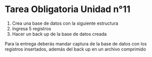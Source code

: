 # Tarea Obligatoria Unidad n°11

1) Crea una base de datos con la siguiente estructura
2) Ingresa 5 registros
3) Hacer un back up de la base de datos creada

Para la entrega deberás mandar captura de la base de datos con los registros insertados, además del back up en un archivo comprimido
